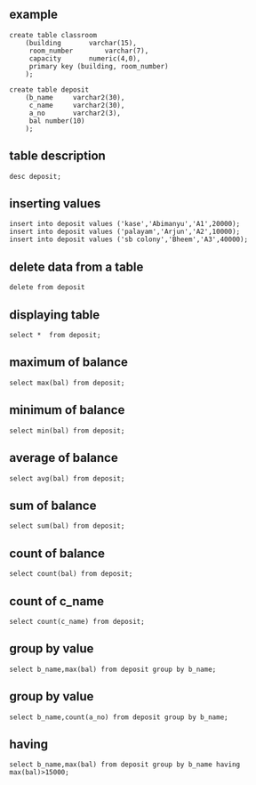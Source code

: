 ## example
```
create table classroom
	(building		varchar(15),
	 room_number		varchar(7),
	 capacity		numeric(4,0),
	 primary key (building, room_number)
	);
```
```
create table deposit
	(b_name		varchar2(30),
	 c_name		varchar2(30),
	 a_no		varchar2(3),
	 bal number(10) 
    );
``` 

## table description

```
desc deposit;
```
## inserting values 

```
insert into deposit values ('kase','Abimanyu','A1',20000);
insert into deposit values ('palayam','Arjun','A2',10000);
insert into deposit values ('sb colony','Bheem','A3',40000);
```


<!-- below sql is not working in oracle -->
<!-- ### another method to insert multiple values
```
insert into deposit values 
('kase','Abimanyu','A1',20000),
 ('palayam','Arjun','A2',10000),
('sb colony','Bheem','A3',40000);
``` -->



## delete data from a table

```
delete from deposit
```
## displaying table
```
select *  from deposit;
```
## maximum of balance
```
select max(bal) from deposit;
```

## minimum of balance
```
select min(bal) from deposit;
```

## average of balance
```
select avg(bal) from deposit;
```

## sum of balance
```
select sum(bal) from deposit;
```

## count of balance
```
select count(bal) from deposit;
```

## count of c_name
```
select count(c_name) from deposit;
```


## group by value
```
select b_name,max(bal) from deposit group by b_name;
``` 

## group by value
```
select b_name,count(a_no) from deposit group by b_name;
``` 
## having
```
select b_name,max(bal) from deposit group by b_name having max(bal)>15000;
``` 


